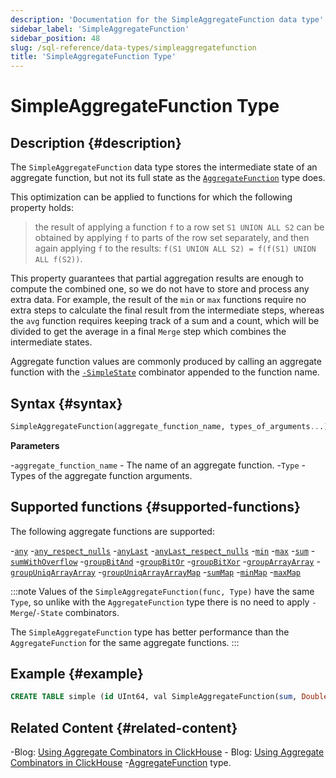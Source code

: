 ```yaml
---
description: 'Documentation for the SimpleAggregateFunction data type'
sidebar_label: 'SimpleAggregateFunction'
sidebar_position: 48
slug: /sql-reference/data-types/simpleaggregatefunction
title: 'SimpleAggregateFunction Type'
---
```


# SimpleAggregateFunction Type

## Description {#description}

The `SimpleAggregateFunction` data type stores the intermediate state of an
aggregate function, but not its full state as the [`AggregateFunction`](../../sql-reference/data-types/aggregatefunction.md)
type does.

This optimization can be applied to functions for which the following property
holds:

> the result of applying a function `f` to a row set `S1 UNION ALL S2` can
be obtained by applying `f` to parts of the row set separately, and then again
applying `f` to the results: `f(S1 UNION ALL S2) = f(f(S1) UNION ALL f(S2))`.

This property guarantees that partial aggregation results are enough to compute
the combined one, so we do not have to store and process any extra data. For
example, the result of the `min` or `max` functions require no extra steps to
calculate the final result from the intermediate steps, whereas the `avg` function
requires keeping track of a sum and a count, which will be divided to get the
average in a final `Merge` step which combines the intermediate states.

Aggregate function values are commonly produced by calling an aggregate function
with the [`-SimpleState`](/sql-reference/aggregate-functions/combinators#-simplestate) combinator appended to the function name.

## Syntax {#syntax}

```sql
SimpleAggregateFunction(aggregate_function_name, types_of_arguments...)
```

**Parameters**

-`aggregate_function_name` - The name of an aggregate function.
-`Type` - Types of the aggregate function arguments.

## Supported functions {#supported-functions}

The following aggregate functions are supported:

-[`any`](/sql-reference/aggregate-functions/reference/any)
-[`any_respect_nulls`](/sql-reference/aggregate-functions/reference/any)
-[`anyLast`](/sql-reference/aggregate-functions/reference/anylast)
-[`anyLast_respect_nulls`](/sql-reference/aggregate-functions/reference/anylast)
-[`min`](/sql-reference/aggregate-functions/reference/min)
-[`max`](/sql-reference/aggregate-functions/reference/max)
-[`sum`](/sql-reference/aggregate-functions/reference/sum)
-[`sumWithOverflow`](/sql-reference/aggregate-functions/reference/sumwithoverflow)
-[`groupBitAnd`](/sql-reference/aggregate-functions/reference/groupbitand)
-[`groupBitOr`](/sql-reference/aggregate-functions/reference/groupbitor)
-[`groupBitXor`](/sql-reference/aggregate-functions/reference/groupbitxor)
-[`groupArrayArray`](/sql-reference/aggregate-functions/reference/grouparray)
-[`groupUniqArrayArray`](../../sql-reference/aggregate-functions/reference/groupuniqarray.md)
-[`groupUniqArrayArrayMap`](../../sql-reference/aggregate-functions/combinators#-map)
-[`sumMap`](/sql-reference/aggregate-functions/reference/summap)
-[`minMap`](/sql-reference/aggregate-functions/reference/minmap)
-[`maxMap`](/sql-reference/aggregate-functions/reference/maxmap)

:::note
Values of the `SimpleAggregateFunction(func, Type)` have the same `Type`,
so unlike with the `AggregateFunction` type there is no need to apply
`-Merge`/`-State` combinators.

The `SimpleAggregateFunction` type has better performance than the `AggregateFunction`
for the same aggregate functions.
:::

## Example {#example}

```sql
CREATE TABLE simple (id UInt64, val SimpleAggregateFunction(sum, Double)) ENGINE=AggregatingMergeTree ORDER BY id;
```

## Related Content {#related-content}

-Blog: [Using Aggregate Combinators in ClickHouse](https://clickhouse.com/blog/aggregate-functions-combinators-in-clickhouse-for-arrays-maps-and-states)    - Blog: [Using Aggregate Combinators in ClickHouse](https://clickhouse.com/blog/aggregate-functions-combinators-in-clickhouse-for-arrays-maps-and-states)
-[AggregateFunction](/sql-reference/data-types/aggregatefunction) type.
